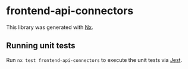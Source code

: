 # frontend-api-connectors

This library was generated with [Nx](https://nx.dev).

## Running unit tests

Run `nx test frontend-api-connectors` to execute the unit tests via [Jest](https://jestjs.io).
